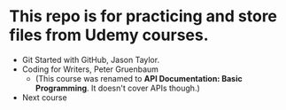 # This repo is for practicing and store files from Udemy courses.
* Git Started with GitHub, Jason Taylor.
* Coding for Writers, Peter Gruenbaum
  * (This course was renamed to **API Documentation: Basic Programming**. It doesn't cover APIs though.)
* Next course

